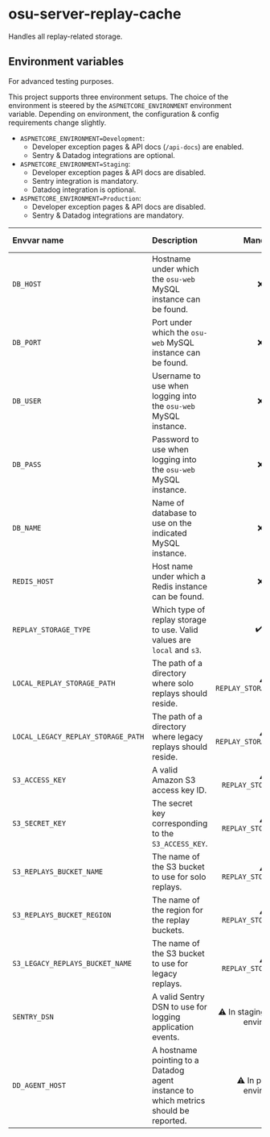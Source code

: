 # osu-server-replay-cache

Handles all replay-related storage.

## Environment variables

For advanced testing purposes.

This project supports three environment setups.
The choice of the environment is steered by the `ASPNETCORE_ENVIRONMENT` environment variable.
Depending on environment, the configuration & config requirements change slightly.

- `ASPNETCORE_ENVIRONMENT=Development`:
  - Developer exception pages & API docs (`/api-docs`) are enabled.
  - Sentry & Datadog integrations are optional.
- `ASPNETCORE_ENVIRONMENT=Staging`:
   - Developer exception pages & API docs are disabled.
   - Sentry integration is mandatory.
   - Datadog integration is optional.
- `ASPNETCORE_ENVIRONMENT=Production`:
   - Developer exception pages & API docs are disabled.
   - Sentry & Datadog integrations are mandatory.

| Envvar name                   | Description                                                                                                                                                                                                                                         |              Mandatory?               | Default value |
|:------------------------------|:----------------------------------------------------------------------------------------------------------------------------------------------------------------------------------------------------------------------------------------------------|:-------------------------------------:|:--------------|
| `DB_HOST`                     | Hostname under which the `osu-web` MySQL instance can be found.                                                                                                                                                                                     |                 ❌ No                  | `localhost`   |
| `DB_PORT`                     | Port under which the `osu-web` MySQL instance can be found.                                                                                                                                                                                         |                 ❌ No                  | `3306`        |
| `DB_USER`                     | Username to use when logging into the `osu-web` MySQL instance.                                                                                                                                                                                     |                 ❌ No                  | `root`        |
| `DB_PASS`                     | Password to use when logging into the `osu-web` MySQL instance.                                                                                                                                                                                     |                 ❌ No                  | `""`          |
| `DB_NAME`                     | Name of database to use on the indicated MySQL instance.                                                                                                                                                                                            |                 ❌ No                  | `osu`         |
| `REDIS_HOST`                     | Host name under which a Redis instance can be found.                                                                                                                                                                                           |                 ❌ No                  | `localhost`         |
| `REPLAY_STORAGE_TYPE`        | Which type of replay storage to use. Valid values are `local` and `s3`.                                                                                                                                                                            |                ✔️ Yes                 | None          |
| `LOCAL_REPLAY_STORAGE_PATH`  | The path of a directory where solo replays should reside.                                                                                                                                                                                 |  ⚠️ If `REPLAY_STORAGE_TYPE=local`   | None          |
| `LOCAL_LEGACY_REPLAY_STORAGE_PATH`  | The path of a directory where legacy replays should reside.                                                                                                                                                                                 |  ⚠️ If `REPLAY_STORAGE_TYPE=local`   | None          |
| `S3_ACCESS_KEY`               | A valid Amazon S3 access key ID.                                                                                                                                                                                                                    |    ⚠ If `REPLAY_STORAGE_TYPE=s3`     | None          |
| `S3_SECRET_KEY`               | The secret key corresponding to the `S3_ACCESS_KEY`.                                                                                                                                                                                                |    ⚠ If `REPLAY_STORAGE_TYPE=s3`     | None          |
| `S3_REPLAYS_BUCKET_NAME`      | The name of the S3 bucket to use for solo replays.                                                                                                                                                         |    ⚠ If `REPLAY_STORAGE_TYPE=s3`     | None          |
| `S3_REPLAYS_BUCKET_REGION`    | The name of the region for the replay buckets.                                                                                                                                                                               |    ⚠ If `REPLAY_STORAGE_TYPE=s3`     | None          |
| `S3_LEGACY_REPLAYS_BUCKET_NAME`     | The name of the S3 bucket to use for legacy replays.                                                                                                                                                                             |    ⚠ If `REPLAY_STORAGE_TYPE=s3`     | None          |
| `SENTRY_DSN`                  | A valid Sentry DSN to use for logging application events.                                                                                                                                                                                           | ⚠ In staging & production environment | None          | 
| `DD_AGENT_HOST`               | A hostname pointing to a Datadog agent instance to which metrics should be reported.                                                                                                                                                                |      ⚠ In production environment      | None          |